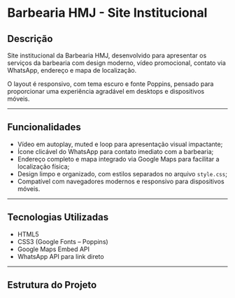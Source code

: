   # Barbearia HMJ - Site Institucional

## Descrição
Site institucional da Barbearia HMJ, desenvolvido para apresentar os serviços da barbearia com design moderno, vídeo promocional, contato via WhatsApp, endereço e mapa de localização.

O layout é responsivo, com tema escuro e fonte Poppins, pensado para proporcionar uma experiência agradável em desktops e dispositivos móveis.

---

## Funcionalidades
- Vídeo em autoplay, muted e loop para apresentação visual impactante;
- Ícone clicável do WhatsApp para contato imediato com a barbearia;
- Endereço completo e mapa integrado via Google Maps para facilitar a localização física;
- Design limpo e organizado, com estilos separados no arquivo `style.css`;
- Compatível com navegadores modernos e responsivo para dispositivos móveis.

---

## Tecnologias Utilizadas
- HTML5  
- CSS3 (Google Fonts – Poppins)  
- Google Maps Embed API  
- WhatsApp API para link direto  

---

## Estrutura do Projeto
